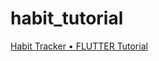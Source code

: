 # habit_tutorial

[Habit Tracker • FLUTTER Tutorial](https://www.youtube.com/watch?v=2KN8U_sZ2qg&ab_channel=MitchKoko)